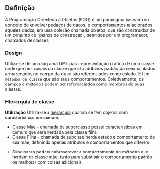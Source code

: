 ## Definição

A Programação Orienteda à Objetos (POO) é um paradigma baseado no conceito de
envolver pedaços de dados, e comportamentos relacionados aqueles dados, em uma 
coleção chamada objetos, que são construídos de um conjunto de “planos de 
construção”, definidos por um programador, chamados de classes.

### Design

Utiliza-se de um diagrama UML para representação gráfica de uma classe onde que tem 
`campos` da classe que são atributos padrão da mesma, dados armazenados no campo da
clase são referenciados como estado. E tem  `métodos da classe` que são seus comportamentos.
Coletivamente, os campos e métodos podem ser referenciados como membros de suas classes.

### Hierarquia de classe

**Utilização**
Utiliza-se a [hierarquia](inheritance.py) quando se tem objetos com características em comum.

* Classe Mãe - chamada de superclasse possui características em comum que será herdada pela classe filha
* Classe Filha - chamada de subclsse herda estado e comportamento de sua mãe, definindo apenas atributos e comportamentos que diferem

- Subclasses podem sobrescrever o comportamento de métodos que herdam da classe mãe, tanto para 
  substituir o comportamento padrão ou melhorar com coisas adicionais.
